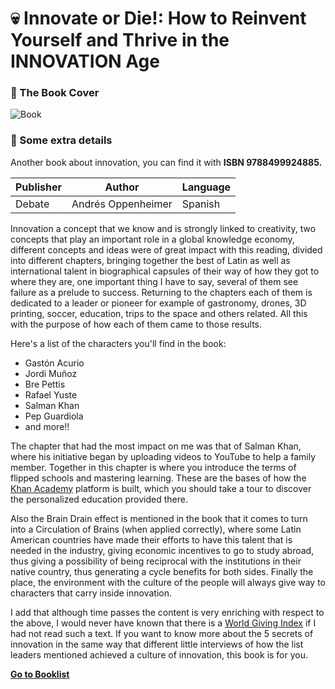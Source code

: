 # :skull: Innovate or Die!: How to Reinvent Yourself and Thrive in the INNOVATION Age

### :paperclip: The Book Cover
![Book](https://www.andresoppenheimer.com/wp-content/uploads/2014/09/crear-o-morir-de-andrs-oppenheimer-primer-captulo-1-638.jpg)

### :pushpin: Some extra details
Another book about innovation, you can find it with **ISBN 9788499924885.**

| Publisher | Author | Language | 
|--|--|--|
| Debate | Andrés Oppenheimer  | Spanish |

Innovation a concept that we know and is strongly linked to creativity, two concepts that play an important role in a global knowledge economy, different concepts and ideas were of great impact with this reading, divided into different chapters, bringing together the best of Latin as well as international talent in biographical capsules of their way of how they got to where they are, one important thing I have to say, several of them see failure as a prelude to success. Returning to the chapters each of them is dedicated to a leader or pioneer for example of gastronomy, drones, 3D printing, soccer, education, trips to the space and others related. All this with the purpose of how each of them came to those results. 

Here's a list of the characters you'll find in the book:
- Gastón Acurio
- Jordi Muñoz
- Bre Pettis
- Rafael Yuste
- Salman Khan
- Pep Guardiola
- and more!!

The chapter that had the most impact on me was that of Salman Khan, where his initiative began by uploading videos to YouTube to help a family member. Together in this chapter is where you introduce the terms of flipped schools and mastering learning. These are the bases of how the [Khan Academy](https://www.khanacademy.org/) platform is built, which you should take a tour to discover the personalized education provided there.

Also the Brain Drain effect is mentioned in the book that it comes to turn into a Circulation of Brains (when applied correctly), where some Latin American countries have made their efforts to have this talent that is needed in the industry, giving economic incentives to go to study abroad, thus giving a possibility of being reciprocal with the institutions in their native country, thus generating a cycle benefits for both sides. Finally the place, the environment with the culture of the people will always give way to characters that carry inside innovation. 

I add that although time passes the content is very enriching with respect to the above, I would never have known that there is a [World Giving Index](https://www.cafonline.org/) if I had not read such a text. If you want to know more about the 5 secrets of innovation in the same way that different little interviews of how the list leaders mentioned achieved a culture of innovation, this book is for you.

[**Go to Booklist**](https://github.com/dev-oswld/Reviews-about-interesting-books/blob/master/README.md)
